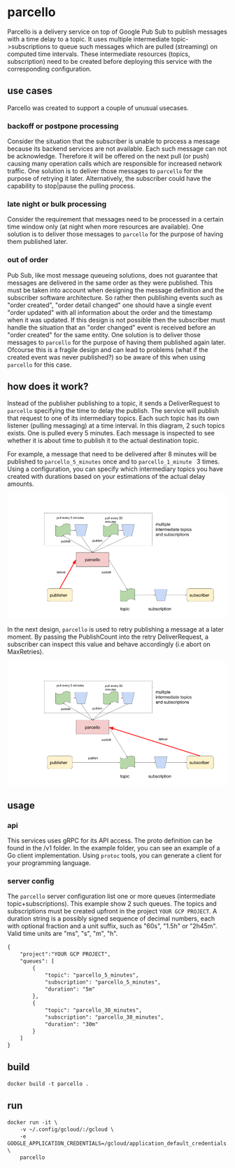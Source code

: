 # parcello

Parcello is a delivery service on top of Google Pub Sub to publish messages with a time delay to a topic.
It uses multiple intermediate topic->subscriptions to queue such messages which are pulled (streaming) on computed time intervals.
These intermediate resources (topics, subscription) need to be created before deploying this service with the corresponding configuration.

## use cases
Parcello was created to support a couple of unusual usecases.

### backoff or postpone processing
Consider the situation that the subscriber is unable to process a message because its backend services are not available.
Each such message can not be acknowledge.
Therefore it will be offered on the next pull (or push) causing many operation calls which are responsible for increased network traffic.
One solution is to deliver those messages to `parcello` for the purpose of retrying it later.
Alternatively, the subscriber could have the capability to stop|pause the pulling process.

### late night or bulk processing
Consider the requirement that messages need to be processed in a certain time window only (at night when more resources are available).
One solution is to deliver those messages to `parcello` for the purpose of having them published later.

### out of order
Pub Sub, like most message queueing solutions, does not guarantee that messages are delivered in the same order as they were published. This must be taken into account when designing the message definition and the subscriber software architecture. So rather then publishing events such as "order created", "order detail changed" one should have a single event "order updated" with all information about the order and the timestamp when it was updated.
If this design is not possible then the subscriber must handle the situation that an "order changed" event is received before an "order created" for the same entity.
One solution is to deliver those messages to `parcello` for the purpose of having them published again later.
Ofcourse this is a fragile design and can lead to problems (what if the created event was never published?) so be aware of this when using `parcello` for this case.

## how does it work?

Instead of the publisher publishing to a topic, it sends a DeliverRequest to `parcello` specifying the time to delay the publish. 
The service will publish that request to one of its intermediary topics. 
Each such topic has its own listener (pulling messaging) at a time interval.
In this diagram, 2 such topics exists. One is pulled every 5 minutes. 
Each message is inspected to see whether it is about time to publish it to the actual destination topic.

For example, a message that need to be delivered after 8 minutes will be published to `parcello_5_minutes` once and to `parcello_1_minute ` 3 times.
Using a configuration, you can specify which intermediary topics you have created with durations based on your estimations of the actual delay amounts.

![](./doc/parcello_delay.png)

In the next design, `parcello` is used to retry publishing a message at a later moment.
By passing the PublishCount into the retry DeliverRequest, a subscriber can inspect this value and behave accordingly (i.e abort on MaxRetries).

![](./doc/parcello_delay_retry.png)

## usage

### api

This services uses gRPC for its API access.
The proto definition can be found in the /v1 folder.
In the example folder, you can see an example of a Go client implementation. Using `protoc` tools, you can generate a client for your programming language.

### server config

The `parcello` server configuration list one or more queues (intermediate topic+subscriptions).
This example show 2 such queues. 
The topics and subscriptions must be created upfront in the project `YOUR GCP PROJECT`.
A duration string is a possibly signed sequence of decimal numbers, each with optional fraction and a unit suffix, such as "60s", "1.5h" or "2h45m". Valid time units are "ms", "s", "m", "h".

    {
        "project":"YOUR GCP PROJECT",
        "queues": [
            {
                "topic": "parcello_5_minutes",
                "subscription": "parcello_5_minutes",
                "duration": "5m"
            },
            {
                "topic": "parcello_30_minutes",
                "subscription": "parcello_30_minutes",
                "duration": "30m"
            }
        ]
    }

## build

    docker build -t parcello .

## run

    docker run -it \
        -v ~/.config/gcloud/:/gcloud \
        -e GOOGLE_APPLICATION_CREDENTIALS=/gcloud/application_default_credentials.json \
        parcello